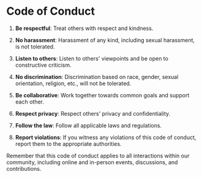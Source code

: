 # Code of Conduct

1. **Be respectful**: Treat others with respect and kindness.

2. **No harassment**: Harassment of any kind, including sexual harassment, is not tolerated.

3. **Listen to others**: Listen to others' viewpoints and be open to constructive criticism.

4. **No discrimination**: Discrimination based on race, gender, sexual orientation, religion, etc., will not be tolerated.

5. **Be collaborative**: Work together towards common goals and support each other.

6. **Respect privacy**: Respect others' privacy and confidentiality.

7. **Follow the law**: Follow all applicable laws and regulations.

8. **Report violations**: If you witness any violations of this code of conduct, report them to the appropriate authorities.

Remember that this code of conduct applies to all interactions within our community, including online and in-person events, discussions, and contributions.
